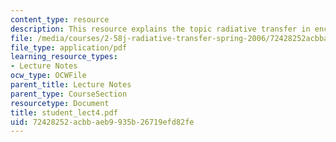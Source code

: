 ```yaml
---
content_type: resource
description: This resource explains the topic radiative transfer in enclosures.
file: /media/courses/2-58j-radiative-transfer-spring-2006/72428252acbbaeb9935b26719efd82fe_student_lect4.pdf
file_type: application/pdf
learning_resource_types:
- Lecture Notes
ocw_type: OCWFile
parent_title: Lecture Notes
parent_type: CourseSection
resourcetype: Document
title: student_lect4.pdf
uid: 72428252-acbb-aeb9-935b-26719efd82fe
---
```

